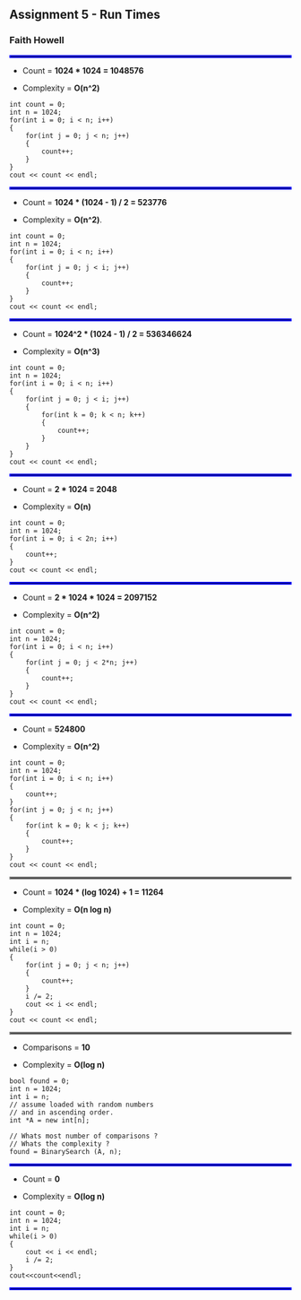 
## Assignment 5 - Run Times

### Faith Howell

<hr style="border:2px solid blue"> </hr>

- Count = **1024 * 1024 = 1048576**

- Complexity = **O(n^2)**

>
    int count = 0;
    int n = 1024;
    for(int i = 0; i < n; i++)
    {
        for(int j = 0; j < n; j++)
        {
            count++;
        }
    }
    cout << count << endl;
<hr style="border:2px solid blue"> </hr>

- Count = **1024 * (1024 - 1) / 2 = 523776**

- Complexity = **O(n^2)**.
>
    int count = 0;
    int n = 1024;
    for(int i = 0; i < n; i++)
    {
        for(int j = 0; j < i; j++)
        {
            count++;
        }
    }
    cout << count << endl;
<hr style="border:2px solid blue"> </hr>

- Count = **1024^2 * (1024 - 1) / 2 = 536346624**

- Complexity = **O(n^3)**
>
    int count = 0;
    int n = 1024;
    for(int i = 0; i < n; i++) 
    {
        for(int j = 0; j < i; j++)
        {
            for(int k = 0; k < n; k++)
            {
                count++;
            }
        }
    }
    cout << count << endl;
<hr style="border:2px solid blue"> </hr>

- Count = **2 * 1024 = 2048**

- Complexity = **O(n)** 

>
    int count = 0;
    int n = 1024;
    for(int i = 0; i < 2n; i++)
    {
        count++;
    }
    cout << count << endl;
<hr style="border:2px solid blue"> </hr>

- Count = **2 * 1024 * 1024 = 2097152**

- Complexity = **O(n^2)**
>
    int count = 0;
    int n = 1024;
    for(int i = 0; i < n; i++) 
    {
        for(int j = 0; j < 2*n; j++)
        {
            count++;
        }
    }
    cout << count << endl;
<hr style="border:2px solid blue"> </hr>

- Count = **524800**

- Complexity = **O(n^2)**
>
    int count = 0;
    int n = 1024;
    for(int i = 0; i < n; i++) 
    {
        count++;
    }
    for(int j = 0; j < n; j++)
    {
        for(int k = 0; k < j; k++)
        {
            count++;
        }
    }
    cout << count << endl;
<hr style="border:2px solid gray"> </hr>

- Count = **1024 * (log 1024) + 1 = 11264**

- Complexity = **O(n log n)** 
>
    int count = 0;
    int n = 1024;
    int i = n;
    while(i > 0)
    {
        for(int j = 0; j < n; j++)
        {
            count++;
        }
        i /= 2;
        cout << i << endl;
    }
    cout << count << endl;

<hr style="border:2px solid gray"> </hr>

- Comparisons = **10**

- Complexity = **O(log n)**
>
    bool found = 0;
    int n = 1024;
    int i = n;
    // assume loaded with random numbers
    // and in ascending order.
    int *A = new int[n];

    // Whats most number of comparisons ?
    // Whats the complexity ?
    found = BinarySearch (A, n);

<hr style="border:2px solid blue"> </hr>

- Count = **0**

- Complexity = **O(log n)**
>
    int count = 0;
    int n = 1024;
    int i = n;
    while(i > 0)
    {
        cout << i << endl;
        i /= 2;  
    }
    cout<<count<<endl;

<hr style="border:2px solid blue"> </hr>
